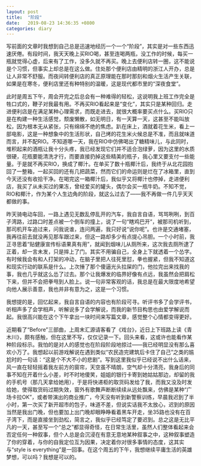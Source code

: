 ```yaml
---
layout: post
title:  "阶段"
date:   2019-08-23 14:36:35 +0800
categories: diary
---
```


写前面的文章时我想到自己总是迅速地经历一个一个“阶段”，其实是对一些东西迅速厌倦。有段时间，我天天晚上买RIO喝，甚至连喝两瓶，没工作的时候，每买一瓶就觉得心虚，后来有了工作，没多久就不再买。晚上去便利店转一圈，这不能说是个习惯，但事实上却总是在这么做。住处那个便利店由精明的浙江人开办，总是让人非常不舒服。而夜间转便利店的真正原理能在那时那刻和烟火生活产生关联，如果是在寒冬，便利店里还有种特别的温暖，这是现代都市里的“深夜食堂”。

此时是周五下午，周会开完之后总会有一种难得的轻松，这说明我上班工作完全是牲口式的，鞭子对我最有用。不再买RIO看起来是“变化”，其实只是某种回归。走进便利店是在满足某种心理需求，而既走进去，就很大概率要买点什么。买RIO只是在构建一种生活感觉，颓废懒散，如无明日，有一天算一天，这甚至不能叫放松，因为根本无从紧张，只有绵绵不绝的焦虑。趴在床上，酒就着花生米，看上一部电影，这是一种想象中的生活形状，自己烤的花生米火候总是不准，而且就味道而言，并不配RIO。不知道哪一天，我在RIO中仿佛喝出了糖精味儿，与此同时，堆积起来的酒瓶让我十分头疼，我已经发现它们并不适合泡绿萝，因为这里的水质很硬，花瓶要能清洗才行，而要直接扔掉这些精美的瓶子，我心里又要支付一些能量。于是就不再买RIO，换成了椰汁。在单买了数十瓶椰汁后，我终于从北花园抱回了一整箱，一起买回的还有几把蔬菜，然而它们的命运则是烂在了冰箱里，直到今天还没有收拾干净。在喝完这一箱椰汁后，我似乎又将椰汁也停掉，走进便利店，我买了从未买过的果冻，曾经爱买的罐头，偶尔会买一瓶牛奶。不知不觉，RIO和椰汁，作为某个人生边角的阶段，就这么过去了——我不再做一件几乎天天都做的事。

昨天骑电动车回，一路上遇见无数乱停乱开的汽车，我自言自语，骂骂咧咧，到百子湾路，过路口时差点被一个倒车的撞上，说了一句“瞎鸡巴开”，被那司机听到，那司机开车追过来，问我说谁，连问两遍，我只好说“说你呢”。也许是交通堵塞，我再往前去就没再见那车跟过来，但这一路却多少有点提心吊胆。一个小时前，我正寻思着“贴健康宣传标语果真有用”，就闻到烟味儿从厕所来，这次我去厕所逮了正着，却一言未发，只是摔上了门。其实不用骗自己，全身上下就透着一个怂字。有时候我会有和人打架的冲动，在脑子里把人往死里怼，拳也握紧，但我不知道这和现实行动的联系是什么。上次捶了那个傻逼光头拉屎的门，他拉完出来找我的事，我也几乎就这么怂了过去。那个让我爆发的临界好像有点远，我虽然会把肩松下来，但并不会把拳甩到人脸上。说一句非常客观的话，我总是在最大限度地希望向他人展示善意，我也并非有意为之，这是一个习惯。

我想提的是，回忆起来，我自言自语的内容也有阶段可寻。听评书多了会学评书，听相声多了会学相声，听解说多了会学解说，而我的新节目构思也由爱学解说而起。我很高兴能在这个下午拿出一块时间来写篇文章，感觉整个心情都变得更好。

近期看了“Before”三部曲，上周末汇源请客看了《戏台》，近日上下班路上读《青木川》，颇有感触，但在这里不写，仅仅记录一下。回头来看，这或许也能看作某种阶段标示。我怕的是对人的感觉也在阶段阶段地掠过——我已经明显没有那么喜欢小万了。我想起以前游戏解说在遇到类似“农民造完建筑后卡住了自己”之类的尴尬时的一句话：“这是个不大不小的悲剧”。写到这里我似乎已经说不出什么话来，风一直在轻轻摇着我左前方的窗帘，天空虽不晴朗，空气却十分清亮，我身后的同事不知在开着什么小差，时不时地傻笑，姐姐的银行卡寄到她姑姑那边，却留的我的手机号（那几天拿给她用），于是将快递柜的取货码发给了我，而我又没及时发给她，使得取货码过期失效，窗外有歌舞声断断续续从远处飘来，仿佛是某种“广场卡拉OK”，或者带演出的商业推广，今天没有听到新警察训练，早晨我迟到了半小时，第一次买了新开超市的包子，味道不差，但说实话我不太放心，迟到的原因当然是我出门晚，但也要加上出门晚却眼睁睁看着黑车开走，坐35路也没有在百子湾下，而是直接坐到劲松，简言之，我似乎已经笃定了要迟到。总之这是无比平凡的一天，甚至写一个“总之”都显得奇怪，在日常生活里，虽然人们整体看起来会否定任何一种叙事，但个人总是会沉浸在有意无意地某种叙事之中，这种叙事塑造了你的穿着，与你的自我定位互为因果，决定着你对很多事情的态度，这其实与“style is everything”是一回事。在这个周五的下午，我想继续平庸生活的英雄梦想，可以吗？我想是可以的。
